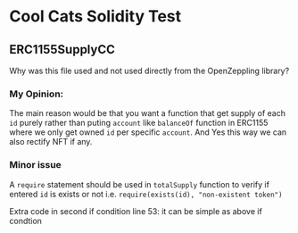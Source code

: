 # Cool Cats Solidity Test

## ERC1155SupplyCC
Why was this file used and not used directly from the OpenZeppling library?
### My Opinion: 
The main reason would be that you want a function
that get supply of each `id` purely rather than puting `account`
like `balanceOf` function in ERC1155 where we only get
owned `id` per specific `account`.
And Yes this way we can also rectify NFT if any.

### Minor issue
A `require` statement should be used in `totalSupply` function to verify if entered 
`id` is exists or not i.e. `require(exists(id), "non-existent token")`

Extra code in second if condition line 53:
it can be simple as above if condtion
